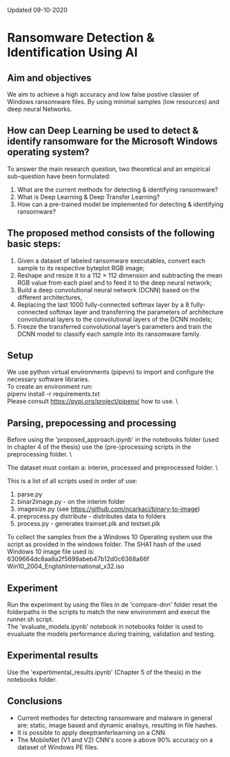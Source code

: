 Updated 09-10-2020

# Ransomware Detection & Identification Using AI

## Aim and objectives
We aim to achieve a high accuracy and low false postive classier of Windows ransomware files. 
By using minimal samples (low resources) and deep neural Networks.

## How can Deep Learning be used to detect & identify ransomware for the Microsoft Windows operating system?

To answer the main research question, two theoretical and an empirical sub-question have been formulated:

1.	What are the current methods for detecting & identifying ransomware?
2.	What is Deep Learning & Deep Transfer Learning?
3.	How can a pre-trained model be implemented for detecting & identifying ransomware?

## The proposed method consists of the following basic steps: 
1) Given a dataset of labeled ransomware executables, convert each sample to its respective byteplot RGB image; 
2) Reshape and resize it to a 112 × 112 dimension and subtracting the mean RGB value from each pixel and to feed it to the deep neural network; 
3) Build a deep convolutional neural network (DCNN) based on the different architectures, 
4) Replacing the last 1000 fully-connected softmax layer by a 8 fully-connected softmax layer and transferring the parameters of architecture convolutional layers to the convolutional layers of the DCNN models;
5) Freeze the transferred convolutional layer’s parameters and train the DCNN model to classify each sample into its ransomware family.


## Setup 
We use python virtual environments (pipevn) to import and configure the necessary software libraries. \
To create an environment run: \
pipenv install -r requirements.txt \
Please consult https://pypi.org/project/pipenv/ how to use. \


## Parsing, prepocessing and processing
Before using the 'proposed_approach.ipynb' in the notebooks folder (used in chapter 4 of the thesis) use the (pre-)processing scripts in the preprocessing folder. \


The dataset must contain a: interim, processed and preprocessed folder. \

This is a list of all scripts used in order of use:
1) parse.py
2) binar2image.py - on the interim folder
3) imagesize.py (see https://github.com/ncarkaci/binary-to-image)
4) preprocess.py distribute - distributes data to folders
5) process.py - generates trainset.plk and testset.plk

To collect the samples from the a Windows 10 Operating system use the script as provided in the windows folder. The SHA1 hash of the used Windows 10 image file used is: \
6309664dc8aa8a2f5699abeb47b12d0c6368a66f  Win10_2004_EnglishInternational_x32.iso

## Experiment
Run the experiment by using the files in de 'compare-dnn' folder
reset the folderpaths in the scripts to match the new environment and execut the runner.sh script. \
The 'evaluate_models.ipynb' notebook in notebooks folder is used to evualuate the models performance during training, validation and testing.

## Experimental results
Use the 'expertimental_results.ipynb' (Chapter 5 of the thesis) in the notebooks folder.

## Conclusions 
- Current methodes for detecting ransomware and malware in general are: static, image based and dynamic analisys, resulting in file hashes.
- It is possible to apply deeptranferlearning on a CNN.
- The MobileNet (V1 and V2) CNN's score a above 90% accuracy on a dataset of Windows PE files.

